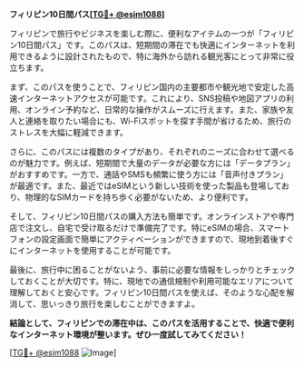 **フィリピン10日間パス[[TG💪+ @esim1088](https://t.me/s/esim1088)]**

フィリピンで旅行やビジネスを楽しむ際に、便利なアイテムの一つが「フィリピン10日間パス」です。このパスは、短期間の滞在でも快適にインターネットを利用できるように設計されたもので、特に海外から訪れる観光客にとって非常に役立ちます。

まず、このパスを使うことで、フィリピン国内の主要都市や観光地で安定した高速インターネットアクセスが可能です。これにより、SNS投稿や地図アプリの利用、オンライン予約など、日常的な操作がスムーズに行えます。また、家族や友人と連絡を取りたい場合にも、Wi-Fiスポットを探す手間が省けるため、旅行のストレスを大幅に軽減できます。

さらに、このパスには複数のタイプがあり、それぞれのニーズに合わせて選べるのが魅力です。例えば、短期間で大量のデータが必要な方には「データプラン」がおすすめです。一方で、通話やSMSも頻繁に使う方には「音声付きプラン」が最適です。また、最近ではeSIMという新しい技術を使った製品も登場しており、物理的なSIMカードを持ち歩く必要がないため、より便利です。

そして、フィリピン10日間パスの購入方法も簡単です。オンラインストアや専門店で注文し、自宅で受け取るだけで準備完了です。特にeSIMの場合、スマートフォンの設定画面で簡単にアクティベーションができますので、現地到着後すぐにインターネットを使用することが可能です。

最後に、旅行中に困ることがないよう、事前に必要な情報をしっかりとチェックしておくことが大切です。特に、現地での通信規制や利用可能なエリアについて理解しておくと安心です。フィリピン10日間パスを使えば、そのような心配を解消して、思いっきり旅行を楽しむことができますよ。

**結論として、フィリピンでの滞在中は、このパスを活用することで、快適で便利なインターネット環境が整います。ぜひ一度試してみてください！**

[[TG💪+ @esim1088](https://t.me/s/esim1088) ![Image](https://i.postimg.cc/Y0z9fWf4/image.png)]